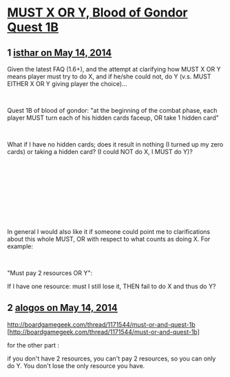 # [MUST X OR Y, Blood of Gondor Quest 1B](https://community.fantasyflightgames.com/topic/106214-must-x-or-y-blood-of-gondor-quest-1b/)

## 1 [isthar on May 14, 2014](https://community.fantasyflightgames.com/topic/106214-must-x-or-y-blood-of-gondor-quest-1b/?do=findComment&comment=1083796)

Given the latest FAQ (1.6+), and the attempt at clarifying how MUST X OR Y means player must try to do X, and if he/she could not, do Y (v.s. MUST EITHER X OR Y giving player the choice)...

 

Quest 1B of blood of gondor: "at the beginning of the combat phase, each player MUST turn each of his hidden cards faceup, OR take 1 hidden card"

 

What if I have no hidden cards; does it result in nothing (I turned up my zero cards) or taking a hidden card? (I could NOT do X, I MUST do Y)?

 

 

 

 

 

In general I would also like it if someone could point me to clarifications about this whole MUST, OR with respect to what counts as doing X. For example:

 

"Must pay 2 resources OR Y":

If I have one resource: must I still lose it, THEN fail to do X and thus do Y?


## 2 [alogos on May 14, 2014](https://community.fantasyflightgames.com/topic/106214-must-x-or-y-blood-of-gondor-quest-1b/?do=findComment&comment=1084134)

http://boardgamegeek.com/thread/1171544/must-or-and-quest-1b [http://boardgamegeek.com/thread/1171544/must-or-and-quest-1b]

for the other part :

if you don't have 2 resources, you can't pay 2 resources, so you can only do Y. You don't lose the only resource you have.

